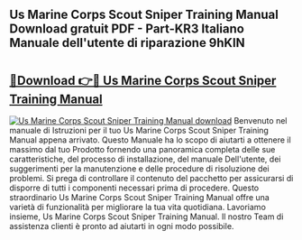 ## Us Marine Corps Scout Sniper Training Manual Download gratuit PDF - Part-KR3 Italiano Manuale dell'utente di riparazione 9hKIN

# <h2><a href="http://dfb4h9.blite.top/?on=Us+Marine+Corps+Scout+Sniper+Training+Manual">🔗Download 👉🔴 Us Marine Corps Scout Sniper Training Manual</a></h2>

[![Us Marine Corps Scout Sniper Training Manual download](https://i.imgur.com/lujVjoI.png)](http://dfb4h9.blite.top/?on=Us+Marine+Corps+Scout+Sniper+Training+Manual)
Benvenuto nel manuale di Istruzioni per il tuo Us Marine Corps Scout Sniper Training Manual appena arrivato. Questo Manuale ha lo scopo di aiutarti a ottenere il massimo dal tuo Prodotto fornendo una panoramica completa delle sue caratteristiche, del processo di installazione, del manuale Dell'utente, dei suggerimenti per la manutenzione e delle procedure di risoluzione dei problemi. Si prega di controllare il contenuto del pacchetto per assicurarsi di disporre di tutti i componenti necessari prima di procedere. Questo straordinario Us Marine Corps Scout Sniper Training Manual offre una varietà di funzionalità per migliorare la tua vita quotidiana. Lavoriamo insieme, Us Marine Corps Scout Sniper Training Manual. Il nostro Team di assistenza clienti è pronto ad aiutarti in ogni modo possibile.
